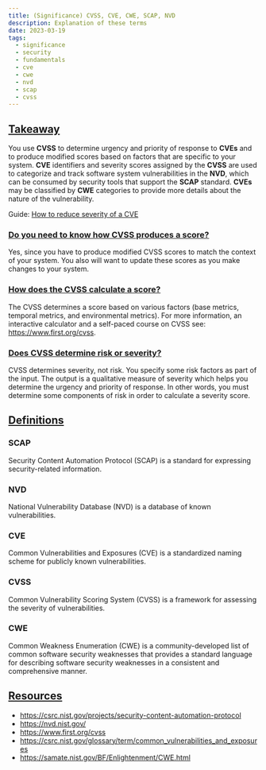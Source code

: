 ```yaml
---
title: (Significance) CVSS, CVE, CWE, SCAP, NVD
description: Explanation of these terms 
date: 2023-03-19
tags:
  - significance
  - security
  - fundamentals
  - cve
  - cwe
  - nvd
  - scap
  - cvss
---
```


## <u>Takeaway</u>
You use **CVSS** to determine urgency and priority of response to **CVEs** and to produce modified scores based on factors that are specific to your system. **CVE** identifiers and severity scores assigned by the **CVSS** are used to categorize and track software system vulnerabilities in the **NVD**, which can be consumed by security tools that support the **SCAP** standard. **CVEs** may be classified by **CWE** categories to provide more details about the nature of the vulnerability.

Guide: <a target="_blank" rel="noopener noreferrer" href="https://compassionandhardwork.com/post.3.how-to-reduce-severity-of-cve.md">How to reduce severity of a CVE</a>

### <u>Do you need to know how CVSS produces a score?</u>
Yes, since you have to produce modified CVSS scores to match the context of your system. You also will want to update these scores as you make changes to your system.

### <u>How does the CVSS calculate a score?</u>
The CVSS determines a score based on various factors (base metrics, temporal metrics, and environmental metrics).
For more information, an interactive calculator and a self-paced course on CVSS see: <a target="_blank" rel="noopener noreferrer" href="https://www.first.org/cvss">https://www.first.org/cvss</a>.

### <u>Does CVSS determine risk or severity?</u>
CVSS determines severity, not risk. You specify some risk factors as part of the input. The output is a qualitative measure of severity which helps you determine the urgency and priority of response. In other words, you must determine some components of risk in order to calculate a severity score.

## <u>Definitions</u>

### SCAP
Security Content Automation Protocol (SCAP) is a standard for expressing security-related information.

### NVD
National Vulnerability Database (NVD) is a database of known vulnerabilities.

### CVE
Common Vulnerabilities and Exposures (CVE) is a standardized naming scheme for publicly known vulnerabilities.

### CVSS
Common Vulnerability Scoring System (CVSS) is a framework for assessing the severity of vulnerabilities. 

### CWE
Common Weakness Enumeration (CWE) is a community-developed list of common software security weaknesses that provides a standard language for describing software security weaknesses in a consistent and comprehensive manner.

## <u>Resources</u>
- <a target="_blank" ref="noopener noreferrer" href="https://csrc.nist.gov/projects/security-content-automation-protocol">https://csrc.nist.gov/projects/security-content-automation-protocol</a>
- <a target="_blank" rel="noopener noreferrer" href="https://nvd.nist.gov/">https://nvd.nist.gov/</a>
- <a target="_blank" rel="noopener noreferrer" href="https://www.first.org/cvss">https://www.first.org/cvss</a>
- <a target="_blank" ref="noopener noreferrer" href="https://csrc.nist.gov/glossary/term/common_vulnerabilities_and_exposures">https://csrc.nist.gov/glossary/term/common_vulnerabilities_and_exposures</a>
- <a target="_blank" ref="noopener noreferrer" href="https://samate.nist.gov/BF/Enlightenment/CWE.html">https://samate.nist.gov/BF/Enlightenment/CWE.html</a>
